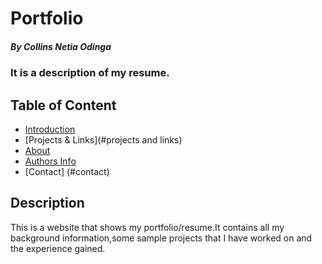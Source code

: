 # Portfolio
 
 ##### By Collins Netia Odinga 
 ### It is a description of my resume.
 
 ## Table of Content


 + [Introduction](#introduction) 
 + [Projects & Links](#projects and links)
 + [About](#about) 
 + [Authors Info](#author-Info)
 + [Contact] (#contact)


  ## Description
 <p>This is  a website that shows my portfolio/resume.It contains all my background information,some sample projects that I have worked on and the experience gained.</p>

 







